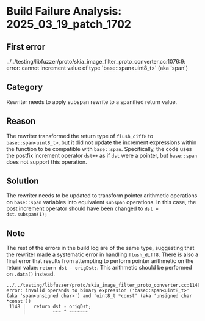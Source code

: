 # Build Failure Analysis: 2025_03_19_patch_1702

## First error

../../testing/libfuzzer/proto/skia_image_filter_proto_converter.cc:1076:9: error: cannot increment value of type 'base::span<uint8_t>' (aka 'span<unsigned char>')

## Category
Rewriter needs to apply subspan rewrite to a spanified return value.

## Reason
The rewriter transformed the return type of `flush_diff8` to `base::span<uint8_t>`, but it did not update the increment expressions within the function to be compatible with `base::span`.  Specifically, the code uses the postfix increment operator `dst++` as if `dst` were a pointer, but `base::span` does not support this operation.

## Solution
The rewriter needs to be updated to transform pointer arithmetic operations on `base::span` variables into equivalent `subspan` operations. In this case, the post increment operator should have been changed to `dst = dst.subspan(1);`

## Note
The rest of the errors in the build log are of the same type, suggesting that the rewriter made a systematic error in handling `flush_diff8`. There is also a final error that results from attempting to perform pointer arithmetic on the return value: `return dst - origDst;`. This arithmetic should be performed on `.data()` instead.
```
../../testing/libfuzzer/proto/skia_image_filter_proto_converter.cc:1148:14: error: invalid operands to binary expression ('base::span<uint8_t>' (aka 'span<unsigned char>') and 'uint8_t *const' (aka 'unsigned char *const'))
 1148 |   return dst - origDst;
      |          ~~~ ^ ~~~~~~~